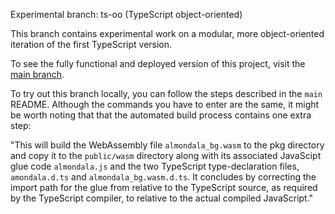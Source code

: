 Experimental branch: ts-oo (TypeScript object-oriented)

This branch contains experimental work on a modular, more object-oriented iteration of the first TypeScript version.

To see the fully functional and deployed version of this project, visit the [main branch](https://github.com/pjtunstall/almondala).

To try out this branch locally, you can follow the steps described in the `main` README. Although the commands you have to enter are the same, it might be worth noting that that the automated build process contains one extra step:

"This will build the WebAssembly file `almondala_bg.wasm` to the pkg directory and copy it to the `public/wasm` directory along with its associated JavaScipt glue code `almondala.js` and the two TypeScript type-declaration files, `amondala.d.ts` and `almondala_bg.wasm.d.ts`. It concludes by correcting the import path for the glue from relative to the TypeScript source, as required by the TypeScript compiler, to relative to the actual compiled JavaScript."
